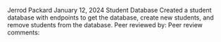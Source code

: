 Jerrod Packard
January 12, 2024
Student Database
Created a student database with endpoints to get the database, create new students, and remove students from the database.
Peer reviewed by: 
Peer review comments: 